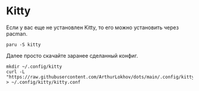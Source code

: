 # Kitty

Если у вас еще не установлен Kitty, то его можно установить через pacman.

```shell
paru -S kitty
```

Далее просто скачайте заранее сделанный конфиг.

```shell
mkdir ~/.config/kitty
curl -L "https://raw.githubusercontent.com/ArthurLokhov/dots/main/.config/kitty/kitty.conf" > ~/.config/kitty/kitty.conf
```
